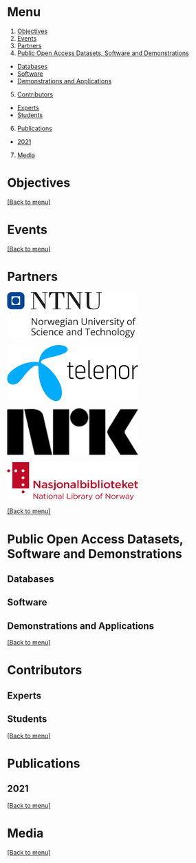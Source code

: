 <!-- <a href="https://www.forskningsradet.no/"><img alt="Forskningsrådet" src="logos/forskningsradet.svg" width="304" /></a> -->

# Menu

1. [Objectives](#objectives)
2. [Events](#events)
3. [Partners](#partners) 
4. [Public Open Access Datasets, Software and Demonstrations](#public-open-access-datasets-software-and-demonstrations)
 - [Databases](#databases)
 - [Software](#software)
 - [Demonstrations and Applications](#demonstrations-and-applications)
5. [Contributors](#contributors)
 - [Experts](#experts)
 - [Students](#students)
6. [Publications](#publications)
 - [2021](#2021)
7. [Media](#media)

# Objectives

[[Back to menu]](#menu)

# Events

[[Back to menu]](#menu)

# Partners

<!-- NTNU, Norwegian University of Science and Technology -->
<a href="https://www.ntnu.no/"><img alt="NTNU, Norwegian University of Science and Technology" src="logos/ntnu_hoeyde_eng.png" width="304" /></a>
<!-- Telenor, -->
<a href="https://www.ntnu.no/"><img alt="Telenor" src="logos/telenor.png" width="304" /></a>
<!-- NRK, Norwegian broadcasting company -->
<a href="https://www.nrk.no/"><img alt="NRK, Norwegian broadcasting company" src="logos/nrk.png" width="304" /></a>
<!-- National Library of Norway -->
<a href="https://www.nb.no/"><img alt="National Library of Norway" src="logos/NB-logo-no-eng-farge.png" width="304" /></a>

[[Back to menu]](#menu)

# Public Open Access Datasets, Software and Demonstrations

## Databases
## Software
## Demonstrations and Applications

[[Back to menu]](#menu)

# Contributors
## Experts
## Students

[[Back to menu]](#menu)

# Publications

## 2021

[[Back to menu]](#menu)

# Media

[[Back to menu]](#menu)

